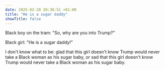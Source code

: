```yaml
---
date: 2025-02-20 20:38:51 +01:00
title: "He is a sugar daddy"
showTitle: false
---
```

Black boy on the tram: "So, why are you into Trump?"

Black girl: "He is a sugar daddy!"

I don't know what to be: glad that this girl doesn't know Trump would never take a Black woman as his sugar baby, or sad that this girl doesn't know Trump would never take a Black woman as his sugar baby.

